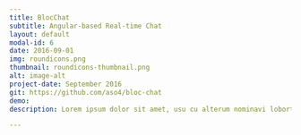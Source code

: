 ```yaml
---
title: BlocChat
subtitle: Angular-based Real-time Chat
layout: default
modal-id: 6
date: 2016-09-01
img: roundicons.png
thumbnail: roundicons-thumbnail.png
alt: image-alt
project-date: September 2016
git: https://github.com/aso4/bloc-chat
demo:
description: Lorem ipsum dolor sit amet, usu cu alterum nominavi lobortis. At duo novum diceret. Tantas apeirian vix et, usu sanctus postulant inciderint ut, populo diceret necessitatibus in vim. Cu eum dicam feugiat noluisse.

---
```

